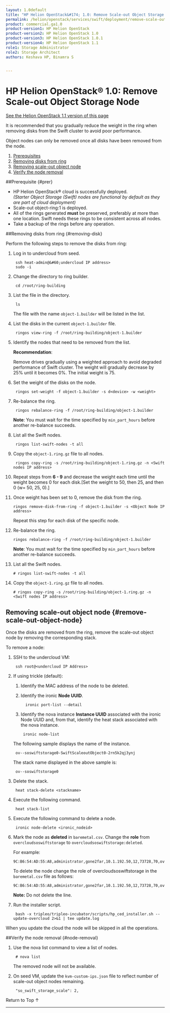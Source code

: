 ```yaml
---
layout: 1.0default
title: "HP Helion OpenStack&#174; 1.0: Remove Scale-out Object Storage Node"
permalink: /helion/openstack/services/swift/deployment/remove-scale-out-object-node/
product: commercial.ga1.0
product-version1: HP Helion OpenStack
product-version2: HP Helion OpenStack 1.0
product-version3: HP Helion OpenStack 1.0.1
product-version4: HP Helion OpenStack 1.1
role1: Storage Administrator
role2: Storage Architect
authors: Keshava HP, Binamra S


---
```

<!--PUBLISHED-->

<script>

function PageRefresh {
onLoad="window.refresh"
}

PageRefresh();

</script>

<!--
<p style="font-size: small;"> <a href=" /helion/openstack/services/object/overview/scale-out-swift/">&#9664; PREV</a> | <a href="/helion/openstack/services/overview/">&#9650; UP</a> | <a href="/helion/openstack/services/overview/"> NEXT &#9654</a> </p>-->

# HP Helion OpenStack&#174; 1.0: Remove Scale-out Object Storage Node
[See the Helion OpenStack 1.1 version of this page](/helion/openstack/1.1/services/swift/deployment/remove-scale-out-object-node/)

It is recommended that you gradually reduce the weight in the ring when removing disks from the Swift cluster to avoid poor performance. 

Object nodes can only be removed once all disks have been removed from the node.

1. [Prerequisites](#prer)
2. [Removing disks from ring](#removing-disk)
3. [Removing scale-out object node](#remove-scale-out-object-node)
4. [Verify the node removal](#node-removal)

##Prerequisite {#prer}
* HP Helion OpenStack&#174; cloud is successfully deployed.<br />*(Starter Object Storage (Swift) nodes are functional by default as they are part of cloud deployment)*
* Scale-out object-ring:1 is deployed.
* All of the rings generated **must** be preserved, preferably at more than one location. Swift needs these rings to be consistent across all nodes.
* Take a backup of the rings before any operation.

##Removing disks from ring {#removing-disk}

Perform the following steps to remove the disks from ring:

1. Log in to undercloud from seed. 

		ssh heat-admin@&#60;undercloud IP address> 
		sudo -i

2. Change the directory to ring builder.

		cd /root/ring-building

3. List the file in the directory.

		ls
	The file with the name `object-1.builder` will be listed in the list.

4. List the disks in the current `object-1.builder` file.

		ringos view-ring -f /root/ring-building/object-1.builder 

5. Identify the nodes that need to be removed from the list.

	**Recommendation**:

	Remove drives gradually using a weighted approach to avoid degraded performance of Swift cluster. The weight will gradually decrease by 25% until it becomes 0%. The initial weight is 75.

6. Set the weight of the disks on the node. 

		ringos set-weight -f object-1.builder -s d<device> -w <weight>


7. Re-balance the ring.

		ringos rebalance-ring -f /root/ring-building/object-1.builder

	**Note**: You must wait for the time specified by `min_part_hours` before another re-balance succeeds.

8. List all the Swift nodes.

		ringos list-swift-nodes -t all
		
		
9. Copy the `object-1.ring.gz` file to all nodes.

		ringos copy-ring -s /root/ring-building/object-1.ring.gz -n <Swift nodes IP address>

10. Repeat steps from **6 - 9** and decrease the weight each time until the weight becomes 0 for each disk.[Set the weight to 50, then 25, and then 0 (w= 50, 25, 0).]

11. Once weight has been set to 0, remove the disk from the ring.

    	ringos remove-disk-from-ring -f object-1.builder -s <Object Node IP address>

	Repeat this step for each disk of the specific node.

12. Re-balance the ring.

    	ringos rebalance-ring -f /root/ring-building/object-1.builder

	**Note**: You must wait for the time specified by `min_part_hours` before another re-balance succeeds.

13. List all the Swift nodes.

		# ringos list-swift-nodes -t all
		
		
14. Copy the `object-1.ring.gz` file to all nodes.

    	# ringos copy-ring -s /root/ring-building/object-1.ring.gz -n <Swift nodes IP address>

## Removing scale-out object node {#remove-scale-out-object-node}

Once the disks are removed from the ring, remove the scale-out object node by removing the corresponding stack.

To remove a node:

1. SSH to the undercloud VM:

		ssh root@<undercloud IP Address>

2. If using trickle (default):<br />
   1. Identify the MAC address of the node to be deleted.

   2. Identify the ironic **Node UUID**.

			ironic port-list --detail

	3. Identify the nova instance **Instance UUID** associated with the ironic Node UUID and, from that, identify the heat stack associated with the nova instance.

			ironic node-list

	
	The following sample displays the name of the instance.

		ov--soswiftstorage0-SwiftScaleoutObject0-2rn5k2qj3ynj
  	 
	The stack name displayed in the above sample is:

		ov--soswiftstorage0

3. Delete the stack.

		heat stack-delete <stackname>

4. Execute the following command.

		heat stack-list 

5. Execute the following command to delete a node.

		ironic node-delete <ironic_nodeid>

6. 	Mark the node as **deleted** in `baremetal.csv`. Change the **role** from `overcloudsoswiftstorage` to `overcloudsoswiftstorage:deleted`. 
	
	For example:
	
		9C:B6:54:AD:55:A8,administrator,gone2far,10.1.192.50,12,73728,70,overcloudsoswiftstorage,IPMI

    To delete the node change the role of overcloudsoswiftstorage in the `baremetal.csv` file as follows: 

		9C:B6:54:AD:55:A8,administrator,gone2far,10.1.192.50,12,73728,70,overcloudsoswiftstorage:deleted,IPMI
 
	**Note:** Do not delete the line.

7. Run the installer script.

		bash -x tripleo/tripleo-incubator/scripts/hp_ced_installer.sh --update-overcloud 2>&1 | tee update.log

When you update the cloud the node will be skipped in all the operations.



##Verify the node removal {#node-removal}

1. Use the nova list command to view a list of nodes.

		# nova list

	The removed node will not be available.

2. On seed VM, update the `kvm-custom-ips.json` file to reflect number of scale-out object nodes remaining.

		"so_swift_storage_scale": 2, 

<a href="#top" style="padding:14px 0px 14px 0px; text-decoration: none;"> Return to Top &#8593; </a>

----
